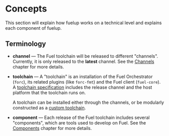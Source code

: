# Concepts

This section will explain how fuelup works on a technical level and explains each
component of fuelup.

## Terminology

- **channel** — The Fuel toolchain will be released to different "channels".
  Currently, it is only released to the **latest** channel.
  See the [Channels] chapter for more details.

- **toolchain** — A "toolchain" is an installation of the
  Fuel Orchestrator (`forc`), its related plugins (like `forc-fmt`) and
  the Fuel client (`fuel-core`). A [toolchain specification] includes the
  release channel and the host platform that the toolchain runs on.

  A toolchain can be installed either through the channels, or be modularly
  constructed as a [custom toolchain].

- **component** — Each release of the Fuel toolchain includes several "components",
  which are tools used to develop on Fuel. See the [Components] chapter for more details.

[components]: components.md
[custom toolchain]: toolchains.md#custom-toolchains
[toolchain specification]: toolchains.md
[channels]: channels.md
